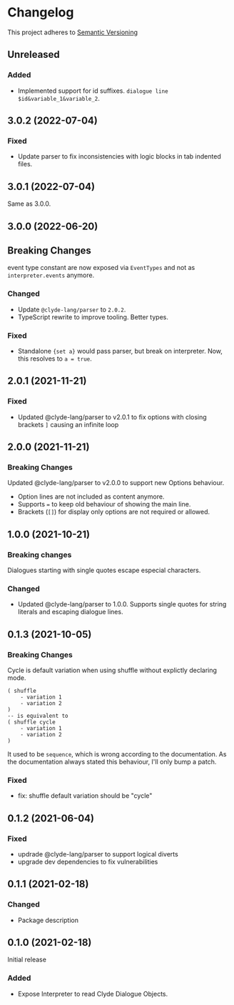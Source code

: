 # Changelog

This project adheres to [Semantic Versioning](https://semver.org/spec/v2.0.0.html)

## Unreleased

### Added

- Implemented support for id suffixes. `dialogue line $id&variable_1&variable_2`.

## 3.0.2 (2022-07-04)

### Fixed

- Update parser to fix inconsistencies with logic blocks in tab indented files.

## 3.0.1 (2022-07-04)

Same as 3.0.0.

## 3.0.0 (2022-06-20)

## Breaking Changes

event type constant are now exposed via `EventTypes` and not as `interpreter.events` anymore.

### Changed

- Update `@clyde-lang/parser` to `2.0.2`.
- TypeScript rewrite to improve tooling. Better types.

### Fixed

- Standalone `{set a}` would pass parser, but break on interpreter. Now, this resolves to `a = true`.

## 2.0.1 (2021-11-21)

### Fixed

- Updated @clyde-lang/parser to v2.0.1 to fix options with closing brackets `]` causing an infinite loop

## 2.0.0 (2021-11-21)

### Breaking Changes

Updated @clyde-lang/parser to v2.0.0 to support new Options behaviour.

- Option lines are not included as content anymore.
- Supports `=` to keep old behaviour of showing the main line.
- Brackets (`[]`) for display only options are not required or allowed.

## 1.0.0 (2021-10-21)

### Breaking changes

Dialogues starting with single quotes escape especial characters.

### Changed

- Updated @clyde-lang/parser to 1.0.0. Supports single quotes for string literals and escaping dialogue lines.

## 0.1.3 (2021-10-05)

### Breaking Changes

Cycle is default variation when using shuffle without explictly declaring mode.
```
( shuffle
    - variation 1
    - variation 2
)
-- is equivalent to
( shuffle cycle
    - variation 1
    - variation 2
)
```
It used to be `sequence`, which is wrong according to the documentation. As the documentation always stated this behaviour, I'll only bump a patch.


### Fixed

- fix: shuffle default variation should be "cycle"

## 0.1.2 (2021-06-04)

### Fixed

- updrade @clyde-lang/parser to support logical diverts
- upgrade dev dependencies to fix vulnerabilities

## 0.1.1 (2021-02-18)

### Changed

- Package description

## 0.1.0 (2021-02-18)

Initial release

### Added

- Expose Interpreter to read Clyde Dialogue Objects.
